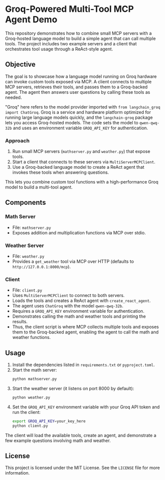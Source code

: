 # Groq-Powered Multi-Tool MCP Agent Demo

This repository demonstrates how to combine small MCP servers with a Groq-hosted
language model to build a simple agent that can call multiple tools. The project
includes two example servers and a client that orchestrates tool usage through a
ReAct-style agent.

## Objective

The goal is to showcase how a language model running on Groq hardware can invoke
custom tools exposed via MCP. A client connects to multiple MCP servers,
retrieves their tools, and passes them to a Groq-backed agent. The agent then
answers user questions by calling these tools as needed.

"Groq" here refers to the model provider imported with `from langchain_groq import ChatGroq`. Groq is a service and hardware platform optimized for running large language models quickly, and the `langchain-groq` package lets you access Groq-hosted models. The code sets the model to `qwen-qwq-32b` and uses an environment variable `GROQ_API_KEY` for authentication.

### Approach

1. Run small MCP servers (`mathserver.py` and `weather.py`) that expose tools.
2. Start a client that connects to these servers via `MultiServerMCPClient`.
3. Use a Groq-backed language model to create a ReAct agent that invokes these tools when answering questions.

This lets you combine custom tool functions with a high-performance Groq model to build a multi-tool agent.

## Components

### Math Server
- File: `mathserver.py`
- Exposes addition and multiplication functions via MCP over stdio.

### Weather Server
- File: `weather.py`
- Provides a `get_weather` tool via MCP over HTTP (defaults to
  `http://127.0.0.1:8000/mcp`).

### Client
- File: `client.py`
- Uses `MultiServerMCPClient` to connect to both servers.
- Loads the tools and creates a ReAct agent with `create_react_agent`.
- The agent uses `ChatGroq` with the model `qwen-qwq-32b`.
- Requires a `GROQ_API_KEY` environment variable for authentication.
- Demonstrates calling the math and weather tools and printing the results.
- Thus, the client script is where MCP collects multiple tools and exposes them to the Groq-backed agent, enabling the agent to call the math and weather functions.

## Usage

1. Install the dependencies listed in `requirements.txt` or `pyproject.toml`.
2. Start the math server:
   ```bash
   python mathserver.py
   ```
3. Start the weather server (it listens on port 8000 by default):
   ```bash
   python weather.py
   ```
4. Set the `GROQ_API_KEY` environment variable with your Groq API token and run
the client:
   ```bash
   export GROQ_API_KEY=your_key_here
   python client.py
   ```

The client will load the available tools, create an agent, and demonstrate a few
example questions involving math and weather.

## License

This project is licensed under the MIT License. See the `LICENSE` file for
more information.
